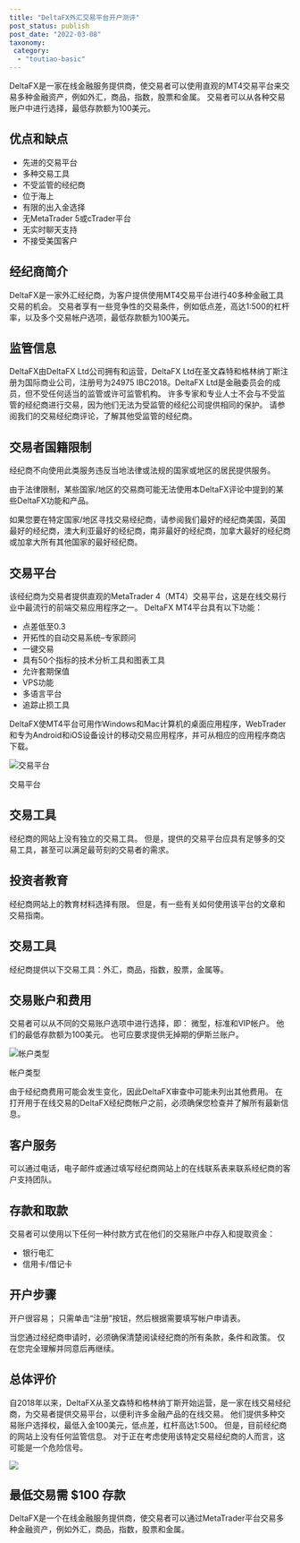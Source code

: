 ```yaml
---
title: "DeltaFX外汇交易平台开户测评"
post_status: publish
post_date: "2022-03-08"
taxonomy:
 category: 
  - "toutiao-basic"
---
```


DeltaFX是一家在线金融服务提供商，使交易者可以使用直观的MT4交易平台来交易多种金融资产，例如外汇，商品，指数，股票和金属。 交易者可以从各种交易账户中进行选择，最低存款额为100美元。

## 优点和缺点
- 先进的交易平台
- 多种交易工具
- 不受监管的经纪商
- 位于海上
- 有限的出入金选择
- 无MetaTrader 5或cTrader平台
- 无实时聊天支持
- 不接受美国客户


## 经纪商简介

DeltaFX是一家外汇经纪商，为客户提供使用MT4交易平台进行40多种金融工具交易的机会。 交易者享有一些竞争性的交易条件，例如低点差，高达1:500的杠杆率，以及多个交易帐户选项，最低存款额为100美元。

## 监管信息

DeltaFX由DeltaFX Ltd公司拥有和运营，DeltaFX Ltd在圣文森特和格林纳丁斯注册为国际商业公司，注册号为24975 IBC2018。DeltaFX Ltd是金融委员会的成员，但不受任何适当的监管或许可监管机构。 许多专家和专业人士不会与不受监管的经纪商进行交易，因为他们无法为受监管的经纪公司提供相同的保护。 请参阅我们的交易经纪商评论，了解其他受监管的经纪商。

## 交易者国籍限制

经纪商不向使用此类服务​​违反当地法律或法规的国家或地区的居民提供服务。

由于法律限制，某些国家/地区的交易商可能无法使用本DeltaFX评论中提到的某些DeltaFX功能和产品。

如果您要在特定国家/地区寻找交易经纪商，请参阅我们最好的经纪商美国，英国最好的经纪商，澳大利亚最好的经纪商，南非最好的经纪商，加拿大最好的经纪商或加拿大所有其他国家的最好经纪商。

## 交易平台

该经纪商为交易者提供直观的MetaTrader 4（MT4）交易平台，这是在线交易行业中最流行的前端交易应用程序之一。 DeltaFX MT4平台具有以下功能：
- 点差低至0.3
- 开拓性的自动交易系统–专家顾问
- 一键交易
- 具有50个指标的技术分析工具和图表工具
- 允许套期保值
- VPS功能
- 多语言平台
- 追踪止损工具

DeltaFX使MT4平台可用作Windows和Mac计算机的桌面应用程序，WebTrader和专为Android和iOS设备设计的移动交易应用程序，并可从相应的应用程序商店下载。

![交易平台](https://cdn.fendou.la/funstoutiao/2020/12/DeltaFX-Review-Trading-Platform-.jpg "交易平台")

交易平台

## 交易工具

经纪商的网站上没有独立的交易工具。 但是，提供的交易平台应具有足够多的交易工具，甚至可以满足最苛刻的交易者的需求。

## 投资者教育

经纪商网站上的教育材料选择有限。 但是，有一些有关如何使用该平台的文章和交易指南。

## 交易工具

经纪商提供以下交易工具：外汇，商品，指数，股票，金属等。

## 交易账户和费用

交易者可以从不同的交易账户选项中进行选择，即： 微型，标准和VIP帐户。 他们的最低存款额为100美元。 也可应要求提供无掉期的伊斯兰账户。

![帐户类型](https://cdn.fendou.la/funstoutiao/2020/12/DeltaFX-Review-Account-Types.jpg "帐户类型")

帐户类型

由于经纪商费用可能会发生变化，因此DeltaFX审查中可能未列出其他费用。 在打开用于在线交易的DeltaFX经纪商帐户之前，必须确保您检查并了解所有最新信息。

## 客户服务

可以通过电话，电子邮件或通过填写经纪商网站上的在线联系表来联系经纪商的客户支持团队。

## 存款和取款

交易者可以使用以下任何一种付款方式在他们的交易账户中存入和提取资金：
- 银行电汇
- 信用卡/借记卡

## 开户步骤

开户很容易； 只需单击“注册”按钮，然后根据需要填写帐户申请表。

当您通过经纪商申请时，必须确保清楚阅读经纪商的所有条款，条件和政策。 仅在您完全理解并同意后再继续。

## 总体评价

自2018年以来，DeltaFX从圣文森特和格林纳丁斯开始运营，是一家在线交易经纪商，为交易者提供交易平台，以便利许多金融产品的在线交易。 他们提供多种交易账户选择权，最低入金100美元，低点差，杠杆高达1:500。 但是，目前经纪商的网站上没有任何监管信息。 对于正在考虑使用该特定交易经纪商的人而言，这可能是一个危险信号。

![](https://cdn.fendou.la/funstoutiao/2020/12/DeltaFX-Logo.png)

## 最低交易需 $100 存款

DeltaFX是一个在线金融服务提供商，使交易者可以通过MetaTrader平台交易多种金融资产，例如外汇，商品，指数，股票和金属。
